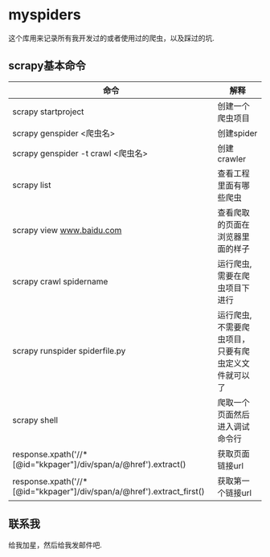 # myspiders
这个库用来记录所有我开发过的或者使用过的爬虫，以及踩过的坑.


## scrapy基本命令

命令 | 解释
-----|-----
scrapy startproject | 创建一个爬虫项目
scrapy genspider <爬虫名> <domain> | 创建spider
scrapy genspider -t crawl <爬虫名> <domain> | 创建crawler
scrapy list | 查看工程里面有哪些爬虫
scrapy view www.baidu.com | 查看爬取的页面在浏览器里面的样子
scrapy crawl spidername | 运行爬虫, 需要在爬虫项目下进行
scrapy runspider spiderfile.py | 运行爬虫, 不需要爬虫项目，只要有爬虫定义文件就可以了
scrapy shell <url> | 爬取一个页面然后进入调试命令行
response.xpath('//*[@id="kkpager"]/div/span/a/@href').extract() | 获取页面链接url
response.xpath('//*[@id="kkpager"]/div/span/a/@href').extract_first() | 获取第一个链接url


## 联系我
给我加星，然后给我发邮件吧.